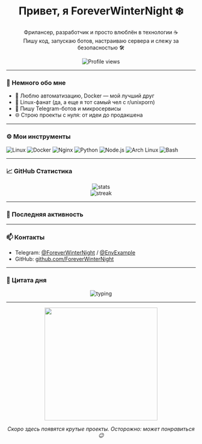 <h1 align="center">Привет, я ForeverWinterNight ❄️</h1>

<p align="center">
  Фрилансер, разработчик и просто влюблён в технологии ☕<br>
  Пишу код, запускаю ботов, настраиваю сервера и слежу за безопасностью 🛠️
</p>

<p align="center">
  <img src="https://komarev.com/ghpvc/?username=ForeverWinterNight&label=Profile+views&color=blueviolet" alt="Profile views"/>
</p>

---

### 🧠 Немного обо мне

- 🔧 Люблю автоматизацию, Docker — мой лучший друг
- 🐧 Linux-фанат (да, а еще я тот самый чел с r/unixporn)
- 🤖 Пишу Telegram-ботов и микросервисы
- 🌐 Строю проекты с нуля: от идеи до продакшена

---

### ⚙️ Мои инструменты

![Linux](https://img.shields.io/badge/Linux-FCC624?style=for-the-badge&logo=linux&logoColor=black)
![Docker](https://img.shields.io/badge/Docker-2496ED?style=for-the-badge&logo=docker&logoColor=white)
![Nginx](https://img.shields.io/badge/Nginx-009639?style=for-the-badge&logo=nginx&logoColor=white)
![Python](https://img.shields.io/badge/Python-3776AB?style=for-the-badge&logo=python&logoColor=white)
![Node.js](https://img.shields.io/badge/Node.js-339933?style=for-the-badge&logo=nodedotjs&logoColor=white)
![Arch Linux](https://img.shields.io/badge/Arch-1793D1?style=for-the-badge&logo=archlinux&logoColor=white)
![Bash](https://img.shields.io/badge/Bash-121011?style=for-the-badge&logo=gnubash&logoColor=white)

---

### 📈 GitHub Статистика

<p align="center">
  <img src="https://github-readme-stats.vercel.app/api?username=ForeverWinterNight&show_icons=true&theme=github_dark&hide_title=true" alt="stats" />
  <br/>
  <img src="https://github-readme-streak-stats.herokuapp.com/?user=ForeverWinterNight&theme=dark" alt="streak" />
</p>

---

### 🔄 Последняя активность

<!--START_SECTION:activity-->
<!--END_SECTION:activity-->

---

### 📫 Контакты

- Telegram: [@ForeverWinterNight](https://t.me/ForeverWinterNight) / [@EnvExample](https://t.me/EnvExample)
- GitHub: [github.com/ForeverWinterNight](https://github.com/ForeverWinterNight)

---

### 🧬 Цитата дня

<p align="center">
  <img src="https://readme-typing-svg.demolab.com?font=Fira+Code&pause=2000&color=00BFFF&center=true&width=435&lines=Code.+Sleep.+Hack.+Repeat." alt="typing"/>
</p>

---

<p align="center">
  <img src="https://media.giphy.com/media/L8K62iTDkzGX6/giphy.gif" width="300"/>
</p>

<p align="center">
  <em>Скоро здесь появятся крутые проекты. Осторожно: может понравиться 😉</em>
</p>

